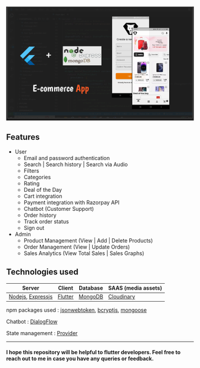 <p align = "center">
<img src="https://raw.githubusercontent.com/AKR-2803/ecommerce-application-flutter/2952b76720afcdba3c338260bcbae0dcac76e077/screenshots/GitHubRepo.svg">
</p>

## Features

- User
  - Email and password authentication
  - Search | Search history | Search via Audio
  - Filters
  - Categories
  - Rating
  - Deal of the Day
  - Cart integration
  - Payment integration with Razorpay API
  - Chatbot (Customer Support)
  - Order history
  - Track order status
  - Sign out
- Admin 
    - Product Management (View | Add | Delete Products)
    - Order Management (View | Update Orders)
    - Sales Analytics (View Total Sales | Sales Graphs)
 
 ## Technologies used
 |**Server**| **Client** | **Database** | **SAAS (media assets)** |  
 | ------------------ | ------------------ | ------------------ | ------------------ |
 | [Nodejs](https://nodejs.org/en/docs), [Expressjs](https://expressjs.com/) | [Flutter](https://docs.flutter.dev/) | [MongoDB](https://www.mongodb.com/docs/) | [Cloudinary](https://cloudinary.com/documentation) | 
 
 npm packages used : [jsonwebtoken](https://www.npmjs.com/package/jsonwebtoken), [bcryptjs](https://www.npmjs.com/package/bcryptjs), [mongoose](https://www.npmjs.com/package/mongoose)
 
 Chatbot : [DialogFlow](https://cloud.google.com/dialogflow/docs)
 
 State management : [Provider](https://pub.dev/packages/provider)
 
 ___
 
 #### I hope this repository will be helpful to flutter developers. Feel free to reach out to me in case you have any queries or feedback.
